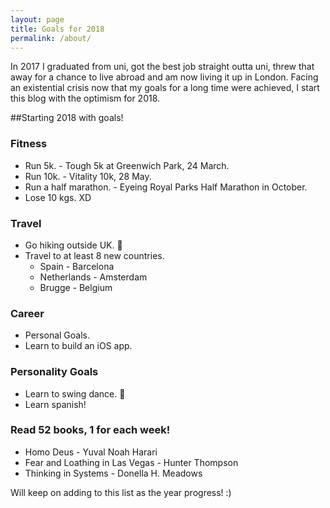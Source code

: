 ```yaml
---
layout: page
title: Goals for 2018
permalink: /about/
---
```


In 2017 I graduated from uni, got the best job straight outta uni, threw that away for a chance to live abroad and am now living it up in London.
Facing an existential crisis now that my goals for a long time were achieved, I start this blog with the optimism for 2018.

##Starting 2018 with goals!

### Fitness
* Run 5k. - Tough 5k at Greenwich Park, 24 March.
* Run 10k. - Vitality 10k, 28 May.
* Run a half marathon. - Eyeing Royal Parks Half Marathon in October.
* Lose 10 kgs. XD

### Travel
* Go hiking outside UK. :sunrise_over_mountains:
* Travel to at least 8 new countries.
	* Spain - Barcelona
	* Netherlands - Amsterdam 
	* Brugge - Belgium

### Career
* Personal Goals.
* Learn to build an iOS app.

### Personality Goals
* Learn to swing dance. :dancer: 
* Learn spanish!

### Read 52 books, 1 for each week!
* Homo Deus - Yuval Noah Harari
* Fear and Loathing in Las Vegas - Hunter Thompson
* Thinking in Systems - Donella H. Meadows

Will keep on adding to this list as the year progress! :)
